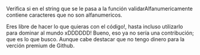 Verifica si en el string que se le pasa a la función validarAlfanumericamente contiene caracteres que no son alfanumericos.

Eres libre de hacer lo que quieras con el código!, hasta incluso utilizarlo para dominar al mundo xDDDDDD!
Bueno, eso ya no sería una contribución; que es lo que busco. Aunque cabe destacar que no tengo dinero para la  verción premium de Github.
